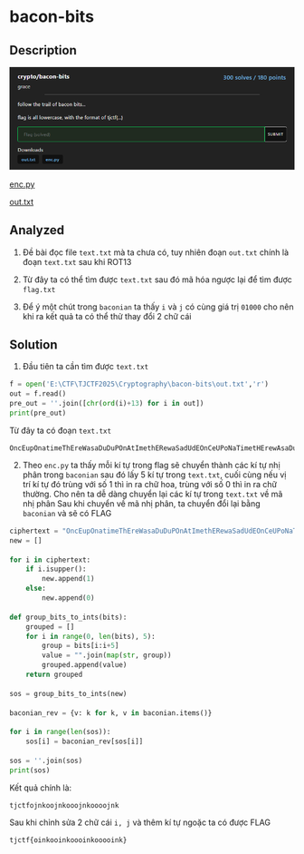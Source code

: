 # bacon-bits
## Description
![description](description.png)

[enc.py](enc.py)

[out.txt](out.txt)

## Analyzed 
1. Đề bài đọc file `text.txt` mà ta chưa có, tuy nhiên đoạn `out.txt` chính là đoạn `text.txt` sau khi ROT13

2. Từ đây ta có thể tìm được `text.txt` sau đó mã hóa ngược lại để tìm được `flag.txt`

3. Để ý một chút trong `baconian` ta thấy `i` và `j` có cùng giá trị `01000` cho nên khi ra kết quả ta có thể thử thay đổi 2 chữ cái

## Solution
1. Đầu tiên ta cần tìm được `text.txt`
```python
f = open('E:\CTF\TJCTF2025\Cryptography\bacon-bits\out.txt','r')
out = f.read()
pre_out = ''.join([chr(ord(i)+13) for i in out])
print(pre_out)
```

Từ đây ta có đoạn `text.txt`
```plain
OncEupOnatimeThEreWasaDuDuPOnAtImethERewaSadUdEOnCeUPoNaTimetHErewAsaDuDEoNcEUpOnATiMeThereWAsadUdeOnCEuPoNAtImEThErEWaSaDudeoNCeupOnaT
```

2. Theo `enc.py` ta thấy mỗi kí tự trong flag sẽ chuyển thành các kí tự nhị phân trong `baconian` sau đó lấy 5 kí tự trong `text.txt`, cuối cùng nếu vị trí kí tự đó trùng với số 1 thì in ra chữ hoa, trùng với số 0 thì in ra chữ thường. Cho nên ta dễ dàng chuyển lại các kí tự trong `text.txt` về mã nhị phân 
Sau khi chuyển về mã nhị phân, ta chuyển đổi lại bằng `baconian` và sẽ có FLAG

```python
ciphertext = "OncEupOnatimeThEreWasaDuDuPOnAtImethERewaSadUdEOnCeUPoNaTimetHErewAsaDuDEoNcEUpOnATiMeThereWAsadUdeOnCEuPoNAtImEThErEWaSaDudeoNCeupOnaT"
new = []

for i in ciphertext:
    if i.isupper():
        new.append(1)
    else:
        new.append(0)

def group_bits_to_ints(bits):
    grouped = []
    for i in range(0, len(bits), 5):
        group = bits[i:i+5]
        value = "".join(map(str, group)) 
        grouped.append(value)
    return grouped

sos = group_bits_to_ints(new)

baconian_rev = {v: k for k, v in baconian.items()}

for i in range(len(sos)):
    sos[i] = baconian_rev[sos[i]]

sos = ''.join(sos)
print(sos)
```

Kết quả chính là: 
```plain
tjctfojnkoojnkooojnkoooojnk
```

Sau khi chỉnh sửa 2 chữ cái `i, j` và thêm kí tự ngoặc ta có được FLAG

```plain
tjctf{oinkooinkoooinkooooink}
```
